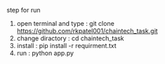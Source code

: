 step for run

1) open terminal and type : git clone https://github.com/rkpatel001/chaintech_task.git
2) change diractory : cd chaintech_task
3) install : pip install -r requirment.txt
4) run : python app.py
